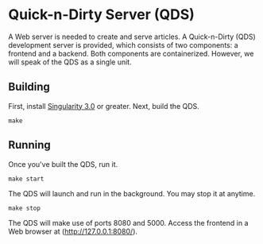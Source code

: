 # Quick-n-Dirty Server (QDS)

A Web server is needed to create and serve articles. A Quick-n-Dirty (QDS)
development server is provided, which consists of two components: a frontend and
a backend. Both components are containerized. However, we will speak of the QDS
as a single unit.

## Building

First, install [Singularity
3.0](https://www.sylabs.io/guides/3.0/user-guide/installation.html) or greater.
Next, build the QDS.

    make

## Running

Once you've built the QDS, run it.

    make start

The QDS will launch and run in the background. You may stop it at anytime.

    make stop

The QDS will make use of ports 8080 and 5000. Access the frontend in a Web
browser at (http://127.0.0.1:8080/).
